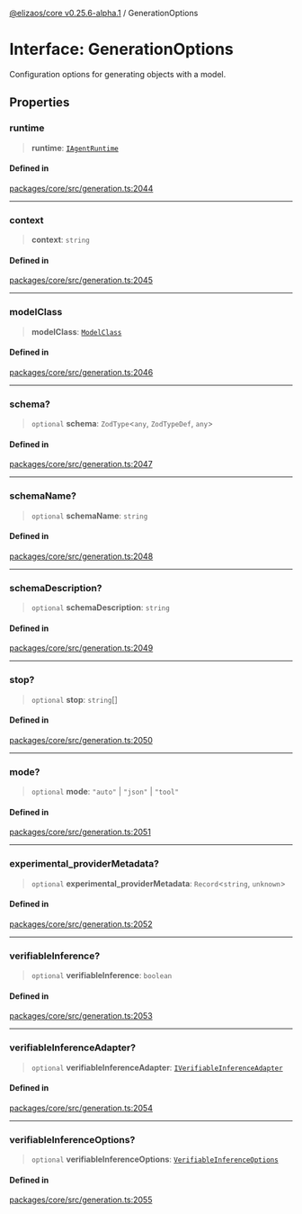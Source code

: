 [@elizaos/core v0.25.6-alpha.1](../index.md) / GenerationOptions

# Interface: GenerationOptions

Configuration options for generating objects with a model.

## Properties

### runtime

> **runtime**: [`IAgentRuntime`](IAgentRuntime.md)

#### Defined in

[packages/core/src/generation.ts:2044](https://github.com/divine-comedian/eliza/blob/main/packages/core/src/generation.ts#L2044)

***

### context

> **context**: `string`

#### Defined in

[packages/core/src/generation.ts:2045](https://github.com/divine-comedian/eliza/blob/main/packages/core/src/generation.ts#L2045)

***

### modelClass

> **modelClass**: [`ModelClass`](../enumerations/ModelClass.md)

#### Defined in

[packages/core/src/generation.ts:2046](https://github.com/divine-comedian/eliza/blob/main/packages/core/src/generation.ts#L2046)

***

### schema?

> `optional` **schema**: `ZodType`\<`any`, `ZodTypeDef`, `any`\>

#### Defined in

[packages/core/src/generation.ts:2047](https://github.com/divine-comedian/eliza/blob/main/packages/core/src/generation.ts#L2047)

***

### schemaName?

> `optional` **schemaName**: `string`

#### Defined in

[packages/core/src/generation.ts:2048](https://github.com/divine-comedian/eliza/blob/main/packages/core/src/generation.ts#L2048)

***

### schemaDescription?

> `optional` **schemaDescription**: `string`

#### Defined in

[packages/core/src/generation.ts:2049](https://github.com/divine-comedian/eliza/blob/main/packages/core/src/generation.ts#L2049)

***

### stop?

> `optional` **stop**: `string`[]

#### Defined in

[packages/core/src/generation.ts:2050](https://github.com/divine-comedian/eliza/blob/main/packages/core/src/generation.ts#L2050)

***

### mode?

> `optional` **mode**: `"auto"` \| `"json"` \| `"tool"`

#### Defined in

[packages/core/src/generation.ts:2051](https://github.com/divine-comedian/eliza/blob/main/packages/core/src/generation.ts#L2051)

***

### experimental\_providerMetadata?

> `optional` **experimental\_providerMetadata**: `Record`\<`string`, `unknown`\>

#### Defined in

[packages/core/src/generation.ts:2052](https://github.com/divine-comedian/eliza/blob/main/packages/core/src/generation.ts#L2052)

***

### verifiableInference?

> `optional` **verifiableInference**: `boolean`

#### Defined in

[packages/core/src/generation.ts:2053](https://github.com/divine-comedian/eliza/blob/main/packages/core/src/generation.ts#L2053)

***

### verifiableInferenceAdapter?

> `optional` **verifiableInferenceAdapter**: [`IVerifiableInferenceAdapter`](IVerifiableInferenceAdapter.md)

#### Defined in

[packages/core/src/generation.ts:2054](https://github.com/divine-comedian/eliza/blob/main/packages/core/src/generation.ts#L2054)

***

### verifiableInferenceOptions?

> `optional` **verifiableInferenceOptions**: [`VerifiableInferenceOptions`](VerifiableInferenceOptions.md)

#### Defined in

[packages/core/src/generation.ts:2055](https://github.com/divine-comedian/eliza/blob/main/packages/core/src/generation.ts#L2055)
